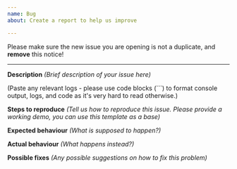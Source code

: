 ```yaml
---
name: Bug
about: Create a report to help us improve

---
```


Please make sure the new issue you are opening is not a duplicate, and **remove** this notice!

------

**Description**
*(Brief description of your issue here)*

(Paste any relevant logs - please use code blocks (```) to format console output,
logs, and code as it's very hard to read otherwise.)

**Steps to reproduce**
*(Tell us how to reproduce this issue. Please provide a working demo, you can use this template as a base)*

**Expected behaviour**
*(What is supposed to happen?)*

**Actual behaviour**
*(What happens instead?)*

**Possible fixes**
*(Any possible suggestions on how to fix this problem)*
